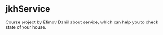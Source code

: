 # jkhService

Course project by Efimov Daniil about service, which can help you to check state of your house. 
